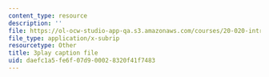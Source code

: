 ```yaml
---
content_type: resource
description: ''
file: https://ol-ocw-studio-app-qa.s3.amazonaws.com/courses/20-020-introduction-to-biological-engineering-design-spring-2009/daefc1a5fe6f07d900028320f41f7483_6a2YKft1ZxQ.srt
file_type: application/x-subrip
resourcetype: Other
title: 3play caption file
uid: daefc1a5-fe6f-07d9-0002-8320f41f7483
---
```

